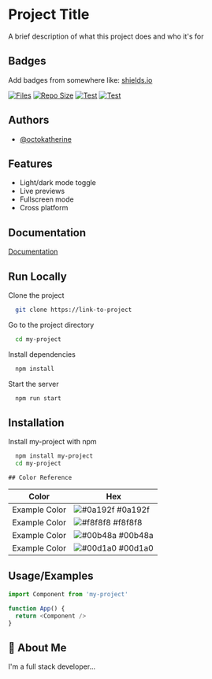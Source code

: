 
# Project Title

A brief description of what this project does and who it's for


## Badges

Add badges from somewhere like: [shields.io](https://shields.io/)

[![Files](https://img.shields.io/github/directory-file-count/egomezm/repo-template)](https://github.com/egomezm/repo-template)
[![Repo Size](https://img.shields.io/github/languages/code-size/egomezm/repo-template)](https://github.com/egomezm/repo-template)
[![Test](https://img.shields.io/github/directory-file-count/egomezm/repo-template)](https://github.com/egomezm/repo-template)
[![Test](https://img.shields.io/github/directory-file-count/egomezm/repo-template)](https://github.com/egomezm/repo-template)





## Authors

- [@octokatherine](https://www.github.com/octokatherine)


## Features

- Light/dark mode toggle
- Live previews
- Fullscreen mode
- Cross platform


## Documentation

[Documentation](https://linktodocumentation)


## Run Locally

Clone the project

```bash
  git clone https://link-to-project
```

Go to the project directory

```bash
  cd my-project
```

Install dependencies

```bash
  npm install
```

Start the server

```bash
  npm run start
```


## Installation

Install my-project with npm

```bash
  npm install my-project
  cd my-project
```
    ## Color Reference

| Color             | Hex                                                                |
| ----------------- | ------------------------------------------------------------------ |
| Example Color | ![#0a192f](https://via.placeholder.com/10/0a192f?text=+) #0a192f |
| Example Color | ![#f8f8f8](https://via.placeholder.com/10/f8f8f8?text=+) #f8f8f8 |
| Example Color | ![#00b48a](https://via.placeholder.com/10/00b48a?text=+) #00b48a |
| Example Color | ![#00d1a0](https://via.placeholder.com/10/00b48a?text=+) #00d1a0 |


## Usage/Examples

```javascript
import Component from 'my-project'

function App() {
  return <Component />
}
```


## 🚀 About Me
I'm a full stack developer...


